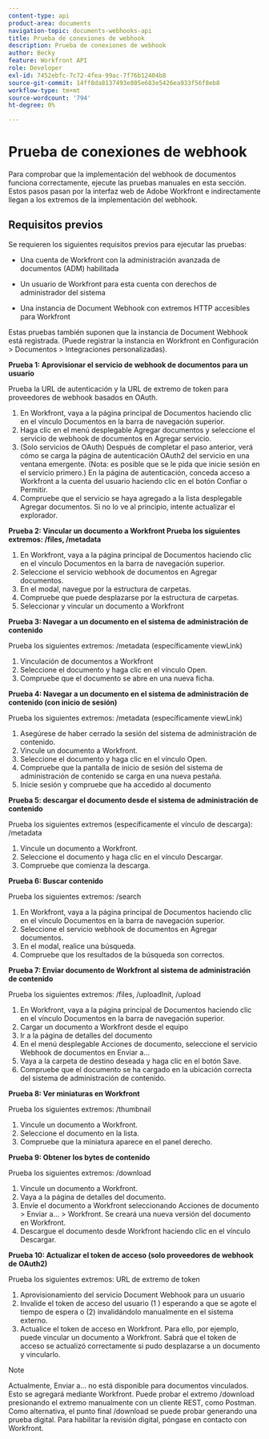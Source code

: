 ```yaml
---
content-type: api
product-area: documents
navigation-topic: documents-webhooks-api
title: Prueba de conexiones de webhook
description: Prueba de conexiones de webhook
author: Becky
feature: Workfront API
role: Developer
exl-id: 7452ebfc-7c72-4fea-99ac-7f76b12404b8
source-git-commit: 14ff8da8137493e805e683e5426ea933f56f8eb8
workflow-type: tm+mt
source-wordcount: '794'
ht-degree: 0%

---
```



# Prueba de conexiones de webhook

Para comprobar que la implementación del webhook de documentos funciona correctamente, ejecute las pruebas manuales en esta sección. Estos pasos pasan por la interfaz web de Adobe Workfront e indirectamente llegan a los extremos de la implementación del webhook.

## Requisitos previos

Se requieren los siguientes requisitos previos para ejecutar las pruebas:

* Una cuenta de Workfront con la administración avanzada de documentos (ADM) habilitada

* Un usuario de Workfront para esta cuenta con derechos de administrador del sistema

* Una instancia de Document Webhook con extremos HTTP accesibles para Workfront

Estas pruebas también suponen que la instancia de Document Webhook está registrada. (Puede registrar la instancia en Workfront en Configuración > Documentos > Integraciones personalizadas).

**Prueba 1: Aprovisionar el servicio de webhook de documentos para un usuario**

Prueba la URL de autenticación y la URL de extremo de token para proveedores de webhook basados en OAuth.

1. En Workfront, vaya a la página principal de Documentos haciendo clic en el vínculo Documentos en la barra de navegación superior.
1. Haga clic en el menú desplegable Agregar documentos y seleccione el servicio de webhook de documentos en Agregar servicio.
1. (Solo servicios de OAuth) Después de completar el paso anterior, verá cómo se carga la página de autenticación OAuth2 del servicio en una ventana emergente. (Nota: es posible que se le pida que inicie sesión en el servicio primero.) En la página de autenticación, conceda acceso a Workfront a la cuenta del usuario haciendo clic en el botón Confiar o Permitir.
1. Compruebe que el servicio se haya agregado a la lista desplegable Agregar documentos. Si no lo ve al principio, intente actualizar el explorador.

**Prueba 2: Vincular un documento a Workfront Prueba los siguientes extremos: /files, /metadata**

1. En Workfront, vaya a la página principal de Documentos haciendo clic en el vínculo Documentos en la barra de navegación superior.
1. Seleccione el servicio webhook de documentos en Agregar documentos.
1. En el modal, navegue por la estructura de carpetas.
1. Compruebe que puede desplazarse por la estructura de carpetas.
1. Seleccionar y vincular un documento a Workfront

**Prueba 3: Navegar a un documento en el sistema de administración de contenido**

Prueba los siguientes extremos: /metadata (específicamente viewLink)

1. Vinculación de documentos a Workfront
1. Seleccione el documento y haga clic en el vínculo Open.
1. Compruebe que el documento se abre en una nueva ficha.

**Prueba 4: Navegar a un documento en el sistema de administración de contenido (con inicio de sesión)**

Prueba los siguientes extremos: /metadata (específicamente viewLink)

1. Asegúrese de haber cerrado la sesión del sistema de administración de contenido.
1. Vincule un documento a Workfront.
1. Seleccione el documento y haga clic en el vínculo Open.
1. Compruebe que la pantalla de inicio de sesión del sistema de administración de contenido se carga en una nueva pestaña.
1. Inicie sesión y compruebe que ha accedido al documento

**Prueba 5: descargar el documento desde el sistema de administración de contenido**

Prueba los siguientes extremos (específicamente el vínculo de descarga): /metadata 

1. Vincule un documento a Workfront.
1. Seleccione el documento y haga clic en el vínculo Descargar.
1. Compruebe que comienza la descarga.

**Prueba 6: Buscar contenido**

Prueba los siguientes extremos: /search

1. En Workfront, vaya a la página principal de Documentos haciendo clic en el vínculo Documentos en la barra de navegación superior.
1. Seleccione el servicio webhook de documentos en Agregar documentos.
1. En el modal, realice una búsqueda.
1. Compruebe que los resultados de la búsqueda son correctos.

**Prueba 7: Enviar documento de Workfront al sistema de administración de contenido**

Prueba los siguientes extremos: /files, /uploadInit, /upload

1. En Workfront, vaya a la página principal de Documentos haciendo clic en el vínculo Documentos en la barra de navegación superior.
1. Cargar un documento a Workfront desde el equipo
1. Ir a la página de detalles del documento
1. En el menú desplegable Acciones de documento, seleccione el servicio Webhook de documentos en Enviar a...
1. Vaya a la carpeta de destino deseada y haga clic en el botón Save.
1. Compruebe que el documento se ha cargado en la ubicación correcta del sistema de administración de contenido.

**Prueba 8: Ver miniaturas en Workfront**

Prueba los siguientes extremos: /thumbnail

1. Vincule un documento a Workfront.
1. Seleccione el documento en la lista.
1. Compruebe que la miniatura aparece en el panel derecho.

**Prueba 9: Obtener los bytes de contenido**

Prueba los siguientes extremos: /download

1. Vincule un documento a Workfront.
1. Vaya a la página de detalles del documento.
1. Envíe el documento a Workfront seleccionando Acciones de documento > Enviar a... > Workfront. Se creará una nueva versión del documento en Workfront.
1. Descargue el documento desde Workfront haciendo clic en el vínculo Descargar.

**Prueba 10: Actualizar el token de acceso (solo proveedores de webhook de OAuth2)**

Prueba los siguientes extremos: URL de extremo de token

1. Aprovisionamiento del servicio Document Webhook para un usuario
1. Invalide el token de acceso del usuario (1 ) esperando a que se agote el tiempo de espera o (2) invalidándolo manualmente en el sistema externo.
1. Actualice el token de acceso en Workfront. Para ello, por ejemplo, puede vincular un documento a Workfront. Sabrá que el token de acceso se actualizó correctamente si pudo desplazarse a un documento y vincularlo.

>[!NOTE]
>
>Actualmente, Enviar a... no está disponible para documentos vinculados. Esto se agregará mediante Workfront. Puede probar el extremo /download presionando el extremo manualmente con un cliente REST, como Postman. Como alternativa, el punto final /download se puede probar generando una prueba digital. Para habilitar la revisión digital, póngase en contacto con Workfront.
